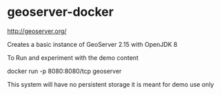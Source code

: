 # geoserver-docker

http://geoserver.org/

Creates a basic instance of GeoServer 2.15 with OpenJDK 8

To Run and experiment with the demo content

docker run -p 8080:8080/tcp geoserver

This system will have no persistent storage it is meant for demo use only
